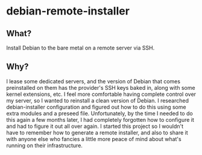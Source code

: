 # debian-remote-installer

## What?

Install Debian to the bare metal on a remote server via SSH.

## Why?

I lease some dedicated servers, and the version of Debian that comes preinstalled on them has the provider's SSH keys baked in, along with some kernel extensions, etc. I feel more comfortable having complete control over my server, so I wanted to reinstall a clean version of Debian. I researched debian-installer configuration and figured out how to do this using some extra modules and a preseed file. Unfortunately, by the time I needed to do this again a few months later, I had completely forgotten how to configure it and had to figure it out all over again. I started this project so I wouldn't have to remember how to generate a remote installer, and also to share it with anyone else who fancies a little more peace of mind about what's running on their infrastructure.
